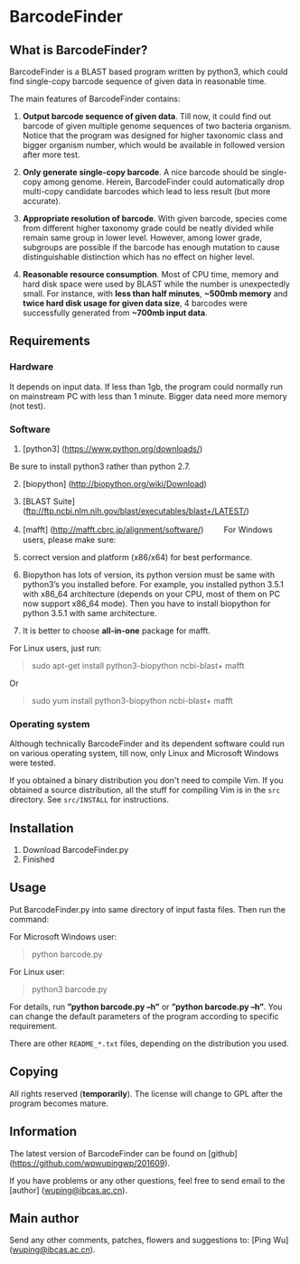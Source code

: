 ﻿# BarcodeFinder

## What is BarcodeFinder? 

BarcodeFinder is a BLAST based program written by python3, which could find
single-copy barcode sequence of given data in reasonable time.

The main features of BarcodeFinder contains:

1. **Output barcode sequence of given data**. Till now, it could find out barcode
   of given multiple genome sequences of two bacteria organism. Notice that
   the program was designed for higher taxonomic class and bigger organism
   number, which would be available in followed version after more test.

2. **Only generate single-copy barcode**. A nice barcode should be single-copy among
   genome. Herein, BarcodeFinder could automatically drop multi-copy candidate
   barcodes which lead to less result (but more accurate). 

3. **Appropriate resolution of barcode**. With given barcode, species come from different higher taxonomy grade could be neatly divided while remain same group in lower level. However, among lower grade, subgroups are possible if the barcode has enough mutation to cause distinguishable distinction which has no effect on higher level.

4. **Reasonable resource consumption**. Most of CPU time, memory and hard disk space were used by BLAST while the number is unexpectedly small. For instance, with **less than half minutes**, **~500mb memory** and **twice hard disk usage for given data size**, 4 barcodes were successfully generated from **~700mb input data**.

## Requirements

### Hardware

It depends on input data. If less than 1gb, the program could normally run on mainstream PC with less than 1 minute. Bigger data need more memory (not test).

### Software
1. [python3] (https://www.python.org/downloads/)

Be sure to install python3 rather than python 2.7.

2. [biopython] (http://biopython.org/wiki/Download)

3. [BLAST Suite] (ftp://ftp.ncbi.nlm.nih.gov/blast/executables/blast+/LATEST/)

4. [mafft] (http://mafft.cbrc.jp/alignment/software/)
　　
For Windows users, please make sure:

1. correct version and platform (x86/x64) for best performance. 
2. Biopython has lots of version,  its python version must be same with python3’s you installed before. For example, you installed python 3.5.1 with x86_64 architecture (depends on your CPU, most of them on PC now support x86_64 mode). Then you have to install biopython for python 3.5.1 with same architecture.
3. It is better to choose **all-in-one** package for mafft.

For Linux users, just run:

>sudo apt-get install python3-biopython ncbi-blast+ mafft

Or

>sudo yum install python3-biopython ncbi-blast+ mafft

### Operating system

Although technically BarcodeFinder and its dependent software could run on various operating system, till now, only Linux and Microsoft Windows were tested.

If you obtained a binary distribution you don't need to compile Vim.  If you
obtained a source distribution, all the stuff for compiling Vim is in the
`src` directory.  See `src/INSTALL` for instructions.


## Installation

1. Download BarcodeFinder.py
2. Finished

## Usage

Put BarcodeFinder.py into same directory of input fasta files. Then run the command:

For Microsoft Windows user:

>python barcode.py 

For Linux user:

>python3 barcode.py

For details, run **”python barcode.py –h”** or **”python barcode.py –h”**. You can change the default parameters of the program according to specific requirement.

There are other `README_*.txt` files, depending on the distribution you used.

## Copying ##

All rights reserved (**temporarily**). The license will change to GPL after the program becomes mature.

## Information ##

The latest version of BarcodeFinder can be found on [github] (https://github.com/wpwupingwp/201609).

If you have problems or any other questions, feel free to send email to the [author] (wuping@ibcas.ac.cn).

## Main author 

Send any other comments, patches, flowers and suggestions to:
	[Ping Wu] (wuping@ibcas.ac.cn).
